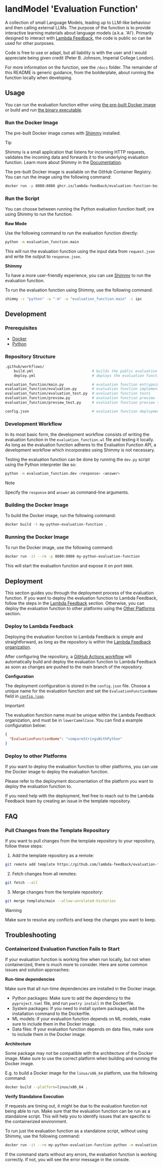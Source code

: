# landModel 'Evaluation Function'

A collection of small Language Models, leading up to LLM-like behaviour and then calling external LLMs. The purpose of the function is to provide interactive learning materials about language models (a.k.a. 'AI'). Primarily designed to interact with [Lambda Feedback](https://www.lambdafeedback.com), the code is public so can be used for other purposes.

Code is free to use or adapt, but all liability is with the user and I would appreciate being given credit (Peter B. Johnson, Imperial College London).

For more information on the function, see the `/docs` folder. The remainder of this README is generic guidance, from the boilderplate, about running the function locally when developing.

## Usage

You can run the evaluation function either using [the pre-built Docker image](#run-the-docker-image) or build and run [the binary executable](#build-and-run-the-binary).

### Run the Docker Image

The pre-built Docker image comes with [Shimmy](https://github.com/lambda-feedback/shimmy) installed.

> [!TIP]
> Shimmy is a small application that listens for incoming HTTP requests, validates the incoming data and forwards it to the underlying evaluation function. Learn more about Shimmy in the [Documentation](https://github.com/lambda-feedback/shimmy).

The pre-built Docker image is available on the GitHub Container Registry. You can run the image using the following command:

```bash
docker run -p 8080:8080 ghcr.io/lambda-feedback/evaluation-function-boilerplate-python:latest
```

### Run the Script

You can choose between running the Python evaluation function itself, ore using Shimmy to run the function.

**Raw Mode**

Use the following command to run the evaluation function directly:

```bash
python -m evaluation_function.main
```

This will run the evaluation function using the input data from `request.json` and write the output to `response.json`.

**Shimmy**

To have a more user-friendly experience, you can use [Shimmy](https://github.com/lambda-feedback/shimmy) to run the evaluation function.

To run the evaluation function using Shimmy, use the following command:

```bash
shimmy -c "python" -a "-m" -a "evaluation_function.main" -i ipc
```

## Development

### Prerequisites

- [Docker](https://docs.docker.com/get-docker/)
- [Python](https://www.python.org)

### Repository Structure

```bash
.github/workflows/
    build.yml                           # builds the public evaluation function image
    deploy.yml                          # deploys the evaluation function to Lambda Feedback

evaluation_function/main.py             # evaluation function entrypoint
evaluation_function/evaluation.py       # evaluation function implementation
evaluation_function/evaluation_test.py  # evaluation function tests
evaluation_function/preview.py          # evaluation function preview
evaluation_function/preview_test.py     # evaluation function preview tests

config.json                             # evaluation function deployment configuration file
```

### Development Workflow

In its most basic form, the development workflow consists of writing the evaluation function in the `evaluation_function.wl` file and testing it locally. As long as the evaluation function adheres to the Evaluation Function API, a development workflow which incorporates using Shimmy is not necessary.

Testing the evaluation function can be done by running the `dev.py` script using the Python interpreter like so:

```bash
python -m evaluation_function.dev <response> <answer>
```

> [!NOTE]
> Specify the `response` and `answer` as command-line arguments.

### Building the Docker Image

To build the Docker image, run the following command:

```bash
docker build -t my-python-evaluation-function .
```

### Running the Docker Image

To run the Docker image, use the following command:

```bash
docker run -it --rm -p 8080:8080 my-python-evaluation-function
```

This will start the evaluation function and expose it on port `8080`.

## Deployment

This section guides you through the deployment process of the evaluation function. If you want to deploy the evaluation function to Lambda Feedback, follow the steps in the [Lambda Feedback](#deploy-to-lambda-feedback) section. Otherwise, you can deploy the evaluation function to other platforms using the [Other Platforms](#deploy-to-other-platforms) section.

### Deploy to Lambda Feedback

Deploying the evaluation function to Lambda Feedback is simple and straightforward, as long as the repository is within the [Lambda Feedback organization](https://github.com/lambda-feedback).

After configuring the repository, a [GitHub Actions workflow](.github/workflows/deploy.yml) will automatically build and deploy the evaluation function to Lambda Feedback as soon as changes are pushed to the main branch of the repository.

**Configuration**

The deployment configuration is stored in the `config.json` file. Choose a unique name for the evaluation function and set the `EvaluationFunctionName` field in [`config.json`](config.json).

> [!IMPORTANT]
> The evaluation function name must be unique within the Lambda Feedback organization, and must be in `lowerCamelCase`. You can find a example configuration below:

```json
{
  "EvaluationFunctionName": "compareStringsWithPython"
}
```

### Deploy to other Platforms

If you want to deploy the evaluation function to other platforms, you can use the Docker image to deploy the evaluation function.

Please refer to the deployment documentation of the platform you want to deploy the evaluation function to.

If you need help with the deployment, feel free to reach out to the Lambda Feedback team by creating an issue in the template repository.

## FAQ

### Pull Changes from the Template Repository

If you want to pull changes from the template repository to your repository, follow these steps:

1. Add the template repository as a remote:

```bash
git remote add template https://github.com/lambda-feedback/evaluation-function-boilerplate-python.git
```

2. Fetch changes from all remotes:

```bash
git fetch --all
```

3. Merge changes from the template repository:

```bash
git merge template/main --allow-unrelated-histories
```

> [!WARNING]
> Make sure to resolve any conflicts and keep the changes you want to keep.

## Troubleshooting

### Containerized Evaluation Function Fails to Start

If your evaluation function is working fine when run locally, but not when containerized, there is much more to consider. Here are some common issues and solution approaches:

**Run-time dependencies**

Make sure that all run-time dependencies are installed in the Docker image.

- Python packages: Make sure to add the dependency to the `pyproject.toml` file, and run `poetry install` in the Dockerfile.
- System packages: If you need to install system packages, add the installation command to the Dockerfile.
- ML models: If your evaluation function depends on ML models, make sure to include them in the Docker image.
- Data files: If your evaluation function depends on data files, make sure to include them in the Docker image.

**Architecture**

Some package may not be compatible with the architecture of the Docker image. Make sure to use the correct platform when building and running the Docker image.

E.g. to build a Docker image for the `linux/x86_64` platform, use the following command:

```bash
docker build --platform=linux/x86_64 .
```

**Verify Standalone Execution**

If requests are timing out, it might be due to the evaluation function not being able to run. Make sure that the evaluation function can be run as a standalone script. This will help you to identify issues that are specific to the containerized environment.

To run just the evaluation function as a standalone script, without using Shimmy, use the following command:

```bash
docker run -it --rm my-python-evaluation-function python -m evaluation_function.main
```

If the command starts without any errors, the evaluation function is working correctly. If not, you will see the error message in the console.

